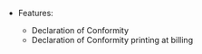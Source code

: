   - Features:
    
      - Declaration of Conformity
      - Declaration of Conformity printing at billing
